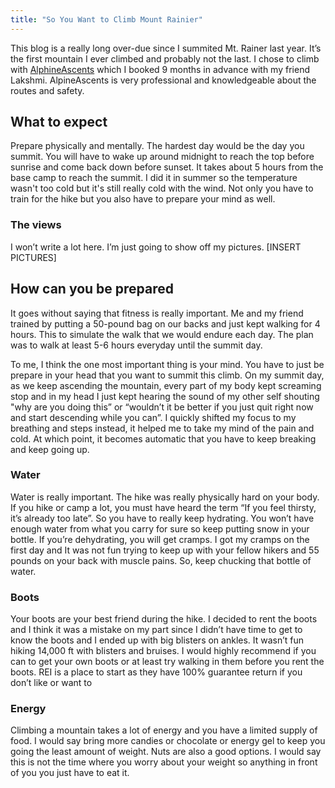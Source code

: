 ```yaml
---
title: "So You Want to Climb Mount Rainier"
---
```


This blog is a really long over-due since I summited Mt. Rainer last year. It’s the first mountain I ever climbed and probably not the last. I chose to climb with [AlphineAscents](https://www.alpineascents.com/) which I booked 9 months in advance with my friend Lakshmi. AlpineAscents is very professional and knowledgeable about the routes and safety.

## What to expect
Prepare physically and mentally. The hardest day would be the day you summit. You will have to wake up around midnight to reach the top before sunrise and come back down before sunset. It takes about 5 hours from the base camp to reach the summit. I did it in summer so the temperature wasn't too cold but it's still really cold with the wind. Not only you have to train for the hike but you also have to prepare your mind as well.


### The views
I won’t write a lot here. I’m just going to show off my pictures.
[INSERT PICTURES]

## How can you be prepared
It goes without saying that fitness is really important. Me and my friend trained by putting a 50-pound bag on our backs and just kept walking for 4 hours. This to simulate the walk that we would endure each day. The plan was to walk at least 5-6 hours everyday until the summit day. 

To me, I think the one most important thing is your mind. You have to just be prepare in your head that you want to summit this climb. On my summit day, as we keep ascending the mountain, every part of my body kept screaming stop and in my head I just kept hearing the sound of my other self shouting "why are you doing this” or “wouldn’t it be better if you just quit right now and start descending while you can”. I quickly shifted my focus to my breathing and steps instead, it helped me to take my mind of the pain and cold. At which point, it becomes automatic that you have to keep breaking and keep going up. 

### Water
Water is really important. The hike was really physically hard on your body. If you hike or camp a lot, you must have heard the term “If you feel thirsty, it’s already too late”. So you have to really keep hydrating. You won’t have enough water from what you carry for sure so keep putting snow in your bottle. If you’re dehydrating, you will get cramps. I got my cramps on the first day and It was not fun trying to keep up with your fellow hikers and 55 pounds on your back with muscle pains. So, keep chucking that bottle of water.  

### Boots
Your boots are your best friend during the hike. I decided to rent the boots and I think it was a mistake on my part since I didn’t have time to get to know the boots and I ended up with big blisters on ankles. It wasn’t fun hiking 14,000 ft with blisters and bruises. I would highly recommend if you can to get your own boots or at least try walking in them before you rent the boots. REI is a place to start as they have 100% guarantee return if you don’t like or want to 

### Energy
Climbing a mountain takes a lot of energy and you have a limited supply of food. I would say bring more candies or chocolate or energy gel to keep you going the least amount of weight. Nuts are also a good options. I would say this is not the time where you worry about your weight so anything in front of you you just have to eat it. 